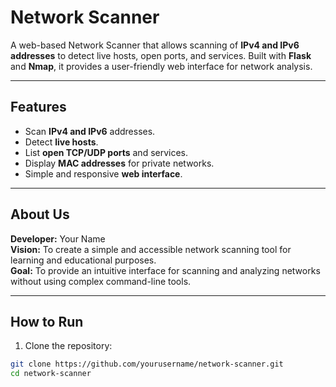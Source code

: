 # Network Scanner

A web-based Network Scanner that allows scanning of **IPv4 and IPv6 addresses** to detect live hosts, open ports, and services. Built with **Flask** and **Nmap**, it provides a user-friendly web interface for network analysis.

---

## Features

- Scan **IPv4 and IPv6** addresses.
- Detect **live hosts**.
- List **open TCP/UDP ports** and services.
- Display **MAC addresses** for private networks.
- Simple and responsive **web interface**.

---

## About Us

**Developer:** Your Name  
**Vision:** To create a simple and accessible network scanning tool for learning and educational purposes.  
**Goal:** To provide an intuitive interface for scanning and analyzing networks without using complex command-line tools.

---

## How to Run

1. Clone the repository:
```bash
git clone https://github.com/yourusername/network-scanner.git
cd network-scanner
